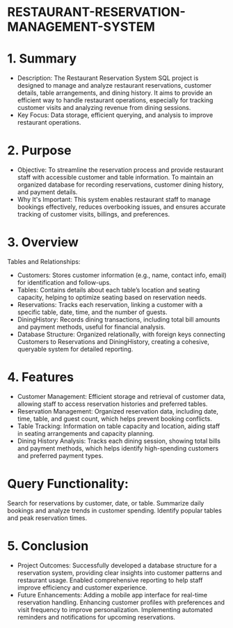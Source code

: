 # RESTAURANT-RESERVATION-MANAGEMENT-SYSTEM
# 1. Summary
* Description: The Restaurant Reservation System SQL project is designed to manage and analyze restaurant reservations, customer details, table arrangements, and dining history. It aims to provide an efficient way to handle restaurant operations, especially for tracking customer visits and analyzing revenue from dining sessions.
* Key Focus: Data storage, efficient querying, and analysis to improve restaurant operations.
  
# 2. Purpose
* Objective:
To streamline the reservation process and provide restaurant staff with accessible customer and table information.
To maintain an organized database for recording reservations, customer dining history, and payment details.
* Why It's Important:
This system enables restaurant staff to manage bookings effectively, reduces overbooking issues, and ensures accurate tracking of customer visits, billings, and preferences.

# 3. Overview
Tables and Relationships:
* Customers: Stores customer information (e.g., name, contact info, email) for identification and follow-ups.
* Tables: Contains details about each table’s location and seating capacity, helping to optimize seating based on reservation needs.
* Reservations: Tracks each reservation, linking a customer with a specific table, date, time, and the number of guests.
* DiningHistory: Records dining transactions, including total bill amounts and payment methods, useful for financial analysis.
* Database Structure:
Organized relationally, with foreign keys connecting Customers to Reservations and DiningHistory, creating a cohesive, queryable system for detailed reporting.

# 4. Features
* Customer Management: Efficient storage and retrieval of customer data, allowing staff to access reservation histories and preferred tables.
* Reservation Management: Organized reservation data, including date, time, table, and guest count, which helps prevent booking conflicts.
* Table Tracking: Information on table capacity and location, aiding staff in seating arrangements and capacity planning.
* Dining History Analysis: Tracks each dining session, showing total bills and payment methods, which helps identify high-spending customers and preferred payment types.
  
# Query Functionality:
Search for reservations by customer, date, or table.
Summarize daily bookings and analyze trends in customer spending.
Identify popular tables and peak reservation times.

# 5. Conclusion
* Project Outcomes:
Successfully developed a database structure for a reservation system, providing clear insights into customer patterns and restaurant usage.
Enabled comprehensive reporting to help staff improve efficiency and customer experience.
* Future Enhancements:
Adding a mobile app interface for real-time reservation handling.
Enhancing customer profiles with preferences and visit frequency to improve personalization.
Implementing automated reminders and notifications for upcoming reservations.

